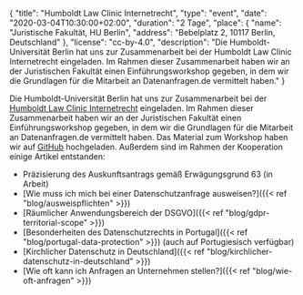 {
    "title": "Humboldt Law Clinic Internetrecht",
    "type": "event",
    "date": "2020-03-04T10:30:00+02:00",
    "duration": "2 Tage",
    "place": {
        "name": "Juristische Fakultät, HU Berlin",
        "address": "Bebelplatz 2, 10117 Berlin, Deutschland"
    },
    "license": "cc-by-4.0",
    "description": "Die Humboldt-Universität Berlin hat uns zur Zusammenarbeit bei der Humboldt Law Clinic Internetrecht eingeladen. Im Rahmen dieser Zusammenarbeit haben wir an der Juristischen Fakultät einen Einführungsworkshop gegeben, in dem wir die Grundlagen für die Mitarbeit an Datenanfragen.de vermittelt haben."
}

Die Humboldt-Universität Berlin hat uns zur Zusammenarbeit bei der [Humboldt Law Clinic Internetrecht](http://www.hlci.de/) eingeladen. Im Rahmen dieser Zusammenarbeit haben wir an der Juristischen Fakultät einen Einführungsworkshop gegeben, in dem wir die Grundlagen für die Mitarbeit an Datenanfragen.de vermittelt haben. Das Material zum Workshop haben wir auf [GitHub](https://github.com/datenanfragen/material-hlci-2020) hochgeladen. Außerdem sind im Rahmen der Kooperation einige Artikel entstanden:

 - Präzisierung des Auskunftsantrags gemäß Erwägungsgrund 63 (in Arbeit)
 - [Wie muss ich mich bei einer Datenschutzanfrage ausweisen?]({{< ref "blog/ausweispflichten" >}})
 - [Räumlicher Anwendungsbereich der DSGVO]({{< ref "blog/gdpr-territorial-scope" >}})
 - [Besonderheiten des Datenschutzrechts in Portugal]({{< ref "blog/portugal-data-protection" >}}) (auch auf Portugiesisch verfügbar)
 - [Kirchlicher Datenschutz in Deutschland]({{< ref "blog/kirchlicher-datenschutz-in-deutschland" >}})
 - [Wie oft kann ich Anfragen an Unternehmen stellen?]({{< ref "blog/wie-oft-anfragen" >}})
